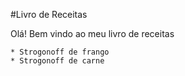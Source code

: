 #Livro de Receitas 

Olá! Bem vindo ao meu livro de receitas 

	* Strogonoff de frango
	* Strogonoff de carne
